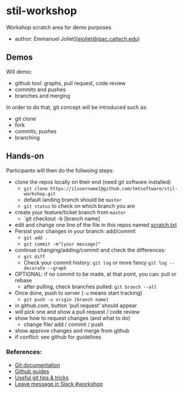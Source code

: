 # stil-workshop
Workshop scratch area for demo purposes

* author: Emmanuel Joliet](ejoliet@ipac.caltech.edu)

## Demos

Will demo:

* github tool: graphs, pull request, code review
* commits and pushes
* branches and merging

In order to do that, git concept will be introduced such as:

* git clone
* fork
* commits, pushes
* branching

## Hands-on

Participants will then do the follwoing steps:

* clone the repos locally on their end (need git software installed)
  * `git clone https://i[username]@github.com/tmtsoftware/stil-workshop.git`   
  * default landing branch should be `master`
   * `git status` to check on which branch you are
* create your feature/ticket branch from `master` 
  * `git checkout -b [branch name]
* edit and change one line of the file in this repos named [scratch.txt](scratch.txt)
* Persist your changes in your branch: add/commit
  * `git add .`
  * `git commit -m"[your message]"`
* continue changing/adding/commit and check the differences:
  * `git diff`
  * Check your commit history: `git log` or more fancy `git log --decorate --graph`
* OPTIONAL: if no commit to be made, at that point, you can: pull or rebase
  * after pulling, check branches pulled: `git branch --all`
* Once done, push to server (`-u` means start tracking)
  * `git push -u origin [branch name]`
* in github.com, button 'pull request' should appear
* will pick one and show a pull request / code review
* show how to request changes (and what to do)
  * change file/ add / commit / push
* show approve changes and merge from github
* if conflict: see github for guidelines

### References:

* [Git documentation](https://git-scm.com/docs)
* [Github guides](https://guides.github.com)
* [Useful git tips & tricks](https://git-scm.com/book/en/v1/Git-Basics-Tips-and-Tricks)
* [Leave message in Slack #workshop](https://tmt-stil.slack.com/messages/C4JV40FRD)

